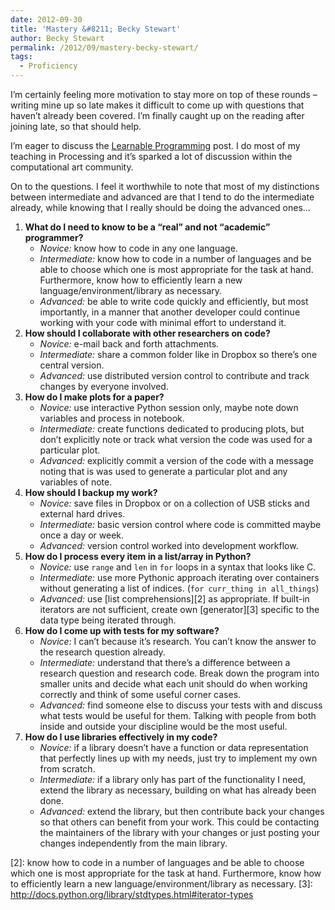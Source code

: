 ```yaml
---
date: 2012-09-30
title: 'Mastery &#8211; Becky Stewart'
author: Becky Stewart
permalink: /2012/09/mastery-becky-stewart/
tags:
  - Proficiency
---
```

I&#8217;m certainly feeling more motivation to stay more on top of these rounds &#8211; writing mine up so late makes it difficult to come up with questions that haven&#8217;t already been covered. I&#8217;m finally caught up on the reading after joining late, so that should help.

I&#8217;m eager to discuss the [Learnable Programming][1] post. I do most of my teaching in Processing and it&#8217;s sparked a lot of discussion within the computational art community.

On to the questions. I feel it worthwhile to note that most of my distinctions between intermediate and advanced are that I tend to do the intermediate already, while knowing that I really should be doing the advanced ones&#8230;

1.  **What do I need to know to be a &#8220;real&#8221; and not &#8220;academic&#8221; programmer?** 
    *   *Novice:* know how to code in any one language.
    *   *Intermediate:* know how to code in a number of languages and be able to choose which one is most appropriate for the task at hand. Furthermore, know how to efficiently learn a new language/environment/library as necessary.
    *   *Advanced:* be able to write code quickly and efficiently, but most importantly, in a manner that another developer could continue working with your code with minimal effort to understand it.
2.  **How should I collaborate with other researchers on code?** 
    *   *Novice:* e-mail back and forth attachments.
    *   *Intermediate:* share a common folder like in Dropbox so there&#8217;s one central version.
    *   *Advanced:* use distributed version control to contribute and track changes by everyone involved.
3.  **How do I make plots for a paper?** 
    *   *Novice:* use interactive Python session only, maybe note down variables and process in notebook.
    *   *Intermediate:* create functions dedicated to producing plots, but don&#8217;t explicitly note or track what version the code was used for a particular plot.
    *   *Advanced:* explicitly commit a version of the code with a message noting that is was used to generate a particular plot and any variables of note.
4.  **How should I backup my work?** 
    *   *Novice:* save files in Dropbox or on a collection of USB sticks and external hard drives.
    *   *Intermediate:* basic version control where code is committed maybe once a day or week.
    *   *Advanced:* version control worked into development workflow.
5.  **How do I process every item in a list/array in Python?** 
    *   *Novice:* use `range` and `len` in `for` loops in a syntax that looks like C.
    *   *Intermediate:* use more Pythonic approach iterating over containers without generating a list of indices. (`for curr_thing in all_things`)
    *   *Advanced:* use [list comprehensions][2] as appropriate. If built-in iterators are not sufficient, create own [generator][3] specific to the data type being iterated through.
6.  **How do I come up with tests for my software?** 
    *   *Novice:* I can&#8217;t because it&#8217;s research. You can&#8217;t know the answer to the research question already.
    *   *Intermediate:* understand that there&#8217;s a difference between a research question and research code. Break down the program into smaller units and decide what each unit should do when working correctly and think of some useful corner cases.
    *   *Advanced:* find someone else to discuss your tests with and discuss what tests would be useful for them. Talking with people from both inside and outside your discipline would be the most useful.
7.  **How do I use libraries effectively in my code?** 
    *   *Novice:* if a library doesn&#8217;t have a function or data representation that perfectly lines up with my needs, just try to implement my own from scratch.
    *   *Intermediate:* if a library only has part of the functionality I need, extend the library as necessary, building on what has already been done.
    *   *Advanced:* extend the library, but then contribute back your changes so that others can benefit from your work. This could be contacting the maintainers of the library with your changes or just posting your changes independently from the main library. </ol>

 [1]: http://worrydream.com/LearnableProgramming/
 [2]: know how to code in a number of languages and be able to choose which one is most appropriate for the task at hand.  Furthermore, know how to efficiently learn a new language/environment/library as necessary.
 [3]: http://docs.python.org/library/stdtypes.html#iterator-types
